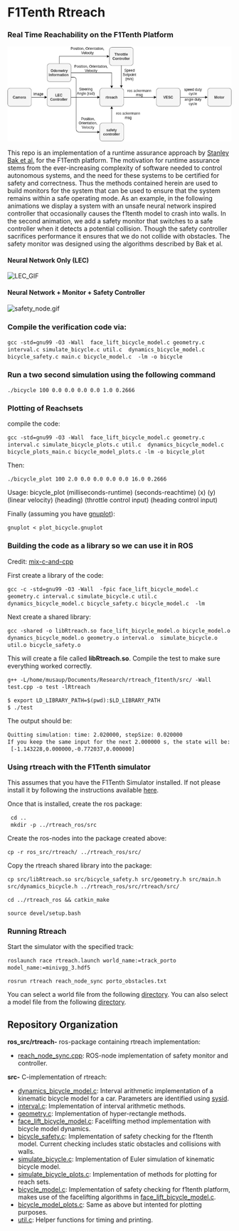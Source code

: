 # F1Tenth Rtreach


### Real Time Reachability on the F1Tenth Platform 

![Block Diagram](images/rtreach.png)

This repo is an implementation of a runtime assurance approach by [Stanley Bak et al.](https://ieeexplore.ieee.org/document/7010482) for the F1Tenth platform. The motivation for runtime assurance stems from the ever-increasing complexity of software needed to control autonomous systems, and the need for these systems to be certified for safety and correctness. Thus the methods contained herein are used to build monitors for the system that can be used to ensure that the system remains within a safe operating mode. As an example, in the following animations we display a system with an unsafe neural network inspired controller that occasionally causes the f1tenth model to crash into walls. In the second animation, we add a safety monitor that switches to a safe controller when it detects a potential collision. Though the safety controller sacrifices performance it ensures that we do not collide with obstacles. The safety monitor was designed using the algorithms described by Bak et al. 


#### Neural Network Only (LEC)
![LEC_GIF](images/lec_only.gif)

#### Neural Network + Monitor + Safety Controller
![safety_node.gif](images/safety_node.gif)

### Compile the verification code via:  

```
gcc -std=gnu99 -O3 -Wall  face_lift_bicycle_model.c geometry.c interval.c simulate_bicycle.c util.c  dynamics_bicycle_model.c  bicycle_safety.c main.c bicycle_model.c  -lm -o bicycle 
```

### Run a two second simulation using the following command

```
./bicycle 100 0.0 0.0 0.0 0.0 1.0 0.2666
```

### Plotting of Reachsets

compile the code: 

```
gcc -std=gnu99 -O3 -Wall  face_lift_bicycle_model.c geometry.c interval.c simulate_bicycle_plots.c util.c  dynamics_bicycle_model.c  bicycle_plots_main.c bicycle_model_plots.c -lm -o bicycle_plot 
```

Then: 

```
./bicycle_plot 100 2.0 0.0 0.0 0.0 0.0 16.0 0.2666
``` 
Usage: bicycle_plot (milliseconds-runtime) (seconds-reachtime) (x) (y) (linear velocity) (heading) (throttle control input) (heading control input)

Finally (assuming you have [gnuplot](http://gausssum.sourceforge.net/DocBook/ch01s03.html)):

```
gnuplot < plot_bicycle.gnuplot
```

### Building the code as a library so we can use it in ROS

Credit: [mix-c-and-cpp](https://www.thegeekstuff.com/2013/01/mix-c-and-cpp/)

First create a library of the code:

```
gcc -c -std=gnu99 -O3 -Wall  -fpic face_lift_bicycle_model.c geometry.c interval.c simulate_bicycle.c util.c  dynamics_bicycle_model.c bicycle_safety.c bicycle_model.c  -lm 
```

Next create a shared library:

```
gcc -shared -o libRtreach.so face_lift_bicycle_model.o bicycle_model.o dynamics_bicycle_model.o geometry.o interval.o  simulate_bicycle.o util.o bicycle_safety.o 
```

This will create a file called **libRtreach.so**. Compile the test to make sure everything worked correctly.

```
g++ -L/home/musaup/Documents/Research/rtreach_f1tenth/src/ -Wall test.cpp -o test -lRtreach
```

```
$ export LD_LIBRARY_PATH=$(pwd):$LD_LIBRARY_PATH
$ ./test
``` 

The output should be:

```
Quitting simulation: time: 2.020000, stepSize: 0.020000
If you keep the same input for the next 2.000000 s, the state will be: 
 [-1.143228,0.000000,-0.772037,0.000000]
```

### Using rtreach with the F1Tenth simulator

This assumes that you have the F1Tenth Simulator installed. If not please install it by following the instructions available [here](https://github.com/pmusau17/Platooning-F1Tenth).

Once that is installed, create the ros package: 

```
 cd ..
 mkdir -p ../rtreach_ros/src
```

Create the ros-nodes into the package created above:

```
cp -r ros_src/rtreach/ ../rtreach_ros/src/
```

Copy the rtreach shared library into the package:

```
cp src/libRtreach.so src/bicycle_safety.h src/geometry.h src/main.h src/dynamics_bicycle.h ../rtreach_ros/src/rtreach/src/
```

```
cd ../rtreach_ros && catkin_make
```

```
source devel/setup.bash
```

### Running Rtreach

Start the simulator with the specified track:

```
roslaunch race rtreach.launch world_name:=track_porto model_name:=minivgg_3.hdf5
```

```
rosrun rtreach reach_node_sync porto_obstacles.txt
```

You can select a world file from the following [directory](https://github.com/pmusau17/Platooning-F1Tenth/tree/master/src/simulator/racecar-simulator/racecar_gazebo/worlds). You can also select a model file from the following [directory](https://github.com/pmusau17/Platooning-F1Tenth/tree/master/src/computer_vision/models). 


## Repository Organization

**ros_src/rtreach-** ros-package containing rtreach implementation:
- [reach_node_sync.cpp](ros_src/rtreach/src/reach_node_sync.cpp): ROS-node implementation of safety monitor and controller. 

**src-** C-implementation of rtreach:
- [dynamics_bicycle_model.c](src/dynamics_bicycle_model.c): Interval arithmetic implementation of a kinematic bicycle model for a car. Parameters are identified using [sysid](https://github.com/pmusau17/Platooning-F1Tenth/tree/master/src/race/csv).
- [interval.c](src/interval.c): Implementation of interval arithmetic methods.
- [geometry.c](src/geometry.c): Implementation of hyper-rectangle methods.
- [face_lift_bicycle_model.c](src/face_lift_bicycle_model.c): Facelifting method implementation with bicycle model dynamics.
- [bicycle_safety.c](src/bicycle_safety.c): Implementation of safety checking for the f1tenth model. Current checking includes static obstacles and collisions with walls.
- [simulate_bicycle.c](src/simulate_bicycle.c): Implementation of Euler simulation of kinematic bicycle model. 
- [simulate_bicycle_plots.c](src/simulate_bicycle_plots.c): Implementation of methods for plotting for reach sets.
- [bicycle_model.c](src/bicycle_model.c): Implementation of safety checking for f1tenth platform, makes use of the facelifting algorithms in [face_lift_bicycle_model.c](src/face_lift_bicycle_model.c).
- [bicycle_model_plots.c](src/bicycle_model_plots.c): Same as above but intented for plotting purposes.
- [util.c](src/util.c): Helper functions for timing and printing. 


